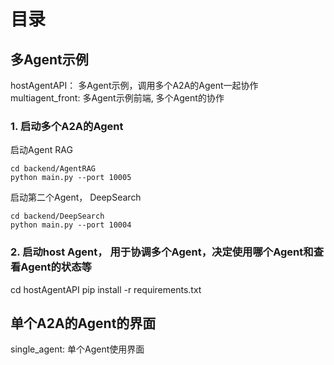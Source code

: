 # 目录
## 多Agent示例
hostAgentAPI： 多Agent示例，调用多个A2A的Agent一起协作
multiagent_front: 多Agent示例前端, 多个Agent的协作

### 1. 启动多个A2A的Agent
启动Agent RAG
```
cd backend/AgentRAG
python main.py --port 10005
```

启动第二个Agent， DeepSearch
```
cd backend/DeepSearch
python main.py --port 10004
```

### 2. 启动host Agent， 用于协调多个Agent，决定使用哪个Agent和查看Agent的状态等
cd hostAgentAPI
pip install -r requirements.txt


## 单个A2A的Agent的界面
single_agent: 单个Agent使用界面
